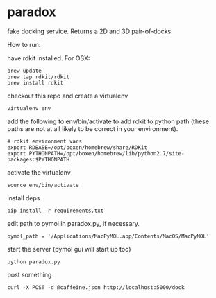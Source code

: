 # paradox
fake docking service.  Returns a 2D and 3D pair-of-docks.

How to run:

have rdkit installed. For OSX:

    brew update
    brew tap rdkit/rdkit
    brew install rdkit

checkout this repo and create a virtualenv

    virtualenv env

add the following to env/bin/activate to add rdkit to python path (these paths are not at all likely to be correct in your environment).

    # rdkit environment vars
    export RDBASE=/opt/boxen/homebrew/share/RDKit
    export PYTHONPATH=/opt/boxen/homebrew/lib/python2.7/site-packages:$PYTHONPATH

activate the virtualenv

    source env/bin/activate

install deps

    pip install -r requirements.txt

edit path to pymol in paradox.py, if necessary.

    pymol_path = '/Applications/MacPyMOL.app/Contents/MacOS/MacPyMOL'

start the server (pymol gui will start up too)

    python paradox.py

post something

    curl -X POST -d @caffeine.json http://localhost:5000/dock
